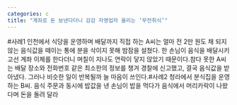 ```yaml
---
categories: c
title: "계좌로 돈 보낸다더니 감감 자영업자 울리는 ‘무전취식’"
---
```

#사례1 인천에서 식당을 운영하며 배달까지 직접 하는 A씨는 얼마 전 2만 원도 채 되지 않는 음식값을 떼이는 통에 분을 삭이지 못해 밤잠을 설쳤다. 한 손님이 음식을 배달시키고선 계좌 이체를 한다더니 며칠이 지나도 연락이 닿지 않았기 때문이다.참다 못한 A씨는 배달 장소와 전화번호 같은 최소한의 정보를 챙겨 경찰에 신고했고, 결국 음식값을 받아냈다. 그러나 비슷한 일이 반복될까 늘 마음이 쓰인다.#사례2 청라에서 분식집을 운영하는 B씨. 음식 주문과 동시에 밥값을 낸 손님이 밥을 먹다가 음식에서 머리카락이 나왔다며 돈을 돌려 달라